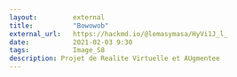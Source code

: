 ```yaml
---
layout:         external
title:          "Bowowob"
external_url:   https://hackmd.io/@lemasymasa/HyVi1J_l_
date:           2021-02-03 9:30
tags:           Image_S8
description: Projet de Realite Virtuelle et AUgmentee
---
```

